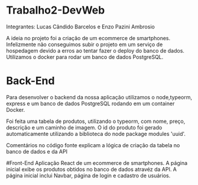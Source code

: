 # Trabalho2-DevWeb
Integrantes: Lucas Cândido Barcelos e Enzo Pazini Ambrosio

A ideia no projeto foi a criação de um ecommerce de smartphones. Infelizmente não conseguimos subir o projeto em um serviço de hospedagem devido a erros ao tentar fazer o deploy do banco de dados. Utilizamos o docker para rodar um banco de dados PostgreSQL.
# Back-End
Para desenvolver o backend da nossa aplicação utilizamos o node,typeorm, express e um banco de dados PostgreSQL rodando em um container Docker.

Foi feita uma tabela de produtos, utilizando o typeorm, com nome, preço, descrição e um caminho de imagem. O id do produto foi gerado automaticamente utilizando a biblioteca do node package modules 'uuid'.

Comentários no código fonte explicam a lógica de criação da tabela no banco de dados e da API

#Front-End
Aplicação React de um ecommerce de smartphones. A página inicial exibe os produtos obtidos no banco de dados atravéz da API. A página inicial inclui Navbar, página de login e cadastro de usuários.
